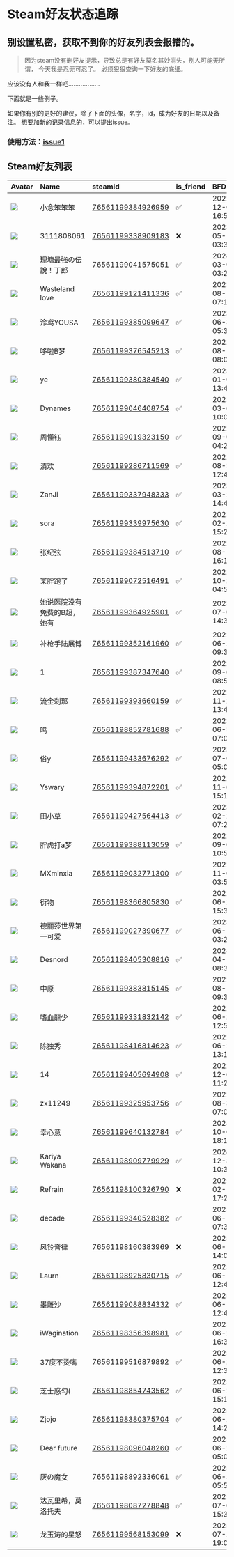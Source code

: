 # Steam好友状态追踪
## 别设置私密，获取不到你的好友列表会报错的。

> 因为steam没有删好友提示，导致总是有好友莫名其妙消失，别人可能无所谓，
> 今天我是忍无可忍了。 必须狠狠查询一下好友的底细。

应该没有人和我一样吧………………

下面就是一些例子。

如果你有别的更好的建议，除了下面的头像，名字，id，成为好友的日期以及备注。 想要加新的记录信息的，可以提出issue。

### 使用方法：[issue1](https://github.com/systemannounce/SteamFriends/issues/1)



## Steam好友列表

| Avatar                                                                            | Name           | steamid                                                                     | is_friend   | BFD                 | Remark   |
|:----------------------------------------------------------------------------------|:---------------|:----------------------------------------------------------------------------|:------------|:--------------------|:---------|
| ![](https://avatars.steamstatic.com/fef49e7fa7e1997310d705b2a6158ff8dc1cdfeb.jpg) | 小念笨笨笨          | [76561199384926959](https://steamcommunity.com/profiles/76561199384926959/) | ✅           | 2022-12-02 16:54:47 |          |
| ![](https://avatars.steamstatic.com/fef49e7fa7e1997310d705b2a6158ff8dc1cdfeb.jpg) | 3111808061     | [76561199338909183](https://steamcommunity.com/profiles/76561199338909183/) | ❌           | 2023-05-10 03:38:37 |          |
| ![](https://avatars.steamstatic.com/d22cc8eb2532dda613eb999bd7ad04d5d07eddaa.jpg) | 理塘最強の伝說！丁郎     | [76561199041575051](https://steamcommunity.com/profiles/76561199041575051/) | ✅           | 2024-03-06 03:23:45 |          |
| ![](https://avatars.steamstatic.com/ee32f56bd19977b480450c4a88d319b808dc539f.jpg) | Wasteland love | [76561199121411336](https://steamcommunity.com/profiles/76561199121411336/) | ✅           | 2023-08-14 07:17:13 |          |
| ![](https://avatars.steamstatic.com/14594b42c9c1e3041bcb66a6ab08d34ab43fdd43.jpg) | 泠鸢YOUSA        | [76561199385099647](https://steamcommunity.com/profiles/76561199385099647/) | ✅           | 2023-06-30 05:38:44 |          |
| ![](https://avatars.steamstatic.com/543bb32f9249e6738288c0d3ac6987ee25983c41.jpg) | 哆啦B梦           | [76561199376545213](https://steamcommunity.com/profiles/76561199376545213/) | ✅           | 2022-08-10 08:00:42 |          |
| ![](https://avatars.steamstatic.com/643bce2012626b85d40fe6539f23697121d827cb.jpg) | ye             | [76561199380384540](https://steamcommunity.com/profiles/76561199380384540/) | ✅           | 2023-01-05 13:44:45 |          |
| ![](https://avatars.steamstatic.com/a7522d1f60f4ffd89dcb521f646a504374d07362.jpg) | Dynames        | [76561199046408754](https://steamcommunity.com/profiles/76561199046408754/) | ✅           | 2023-03-06 10:05:42 |          |
| ![](https://avatars.steamstatic.com/8c59a5c839116b33dfaa5ba208f1119516442f8d.jpg) | 周懂钰            | [76561199019323150](https://steamcommunity.com/profiles/76561199019323150/) | ✅           | 2022-09-05 04:26:36 |          |
| ![](https://avatars.steamstatic.com/148ff422f2245ab66abfeabf3f7506861d6b703b.jpg) | 清欢             | [76561199286711569](https://steamcommunity.com/profiles/76561199286711569/) | ✅           | 2022-08-31 12:42:34 |          |
| ![](https://avatars.steamstatic.com/b3f4d277580606aee24c4f3a6176c513bd6ffcfc.jpg) | ZanJi          | [76561199337948333](https://steamcommunity.com/profiles/76561199337948333/) | ✅           | 2023-03-22 14:49:20 |          |
| ![](https://avatars.steamstatic.com/9aeab1551cff1a0fd18f46c4134c904930294d78.jpg) | sora           | [76561199339975630](https://steamcommunity.com/profiles/76561199339975630/) | ✅           | 2023-02-24 15:27:33 |          |
| ![](https://avatars.steamstatic.com/97e463a36f2693f6158631fb69c4074694019c20.jpg) | 张纪弦            | [76561199384513710](https://steamcommunity.com/profiles/76561199384513710/) | ✅           | 2022-08-18 16:13:56 |          |
| ![](https://avatars.steamstatic.com/3f5e9daea59216d7fe13df4e031d3537580e5e21.jpg) | 某胖跑了           | [76561199072516491](https://steamcommunity.com/profiles/76561199072516491/) | ✅           | 2022-10-22 04:56:32 |          |
| ![](https://avatars.steamstatic.com/3524a889dd3359592420cb95a06a82255092ce77.jpg) | 她说医院没有免费的B超，她有 | [76561199364925901](https://steamcommunity.com/profiles/76561199364925901/) | ✅           | 2023-07-04 14:39:42 |          |
| ![](https://avatars.steamstatic.com/5f7f773526abdeb812696bd1d10d637484d31557.jpg) | 补枪手陆展博         | [76561199352161960](https://steamcommunity.com/profiles/76561199352161960/) | ✅           | 2022-06-29 09:33:05 |          |
| ![](https://avatars.steamstatic.com/f35944eaea704236e3089f9e63b899c944f87655.jpg) | 1              | [76561199387347640](https://steamcommunity.com/profiles/76561199387347640/) | ✅           | 2022-09-01 08:59:19 |          |
| ![](https://avatars.steamstatic.com/ac800b89e38cc95c96856842cce66e3f9ebba2d4.jpg) | 流金刹那           | [76561199393660159](https://steamcommunity.com/profiles/76561199393660159/) | ✅           | 2022-11-22 13:40:02 |          |
| ![](https://avatars.steamstatic.com/b93f04b9194fba8980a2dc74947d47d0087ba113.jpg) | 鸣              | [76561198852781688](https://steamcommunity.com/profiles/76561198852781688/) | ✅           | 2023-06-30 07:02:06 |          |
| ![](https://avatars.steamstatic.com/cd0e5ac459bea02c05a303e422c47da8505f9fde.jpg) | 俗y             | [76561199433676292](https://steamcommunity.com/profiles/76561199433676292/) | ✅           | 2023-07-01 05:09:40 |          |
| ![](https://avatars.steamstatic.com/8b7322dc2c8cb61b2d20ec4b325e3c4647587261.jpg) | Yswary         | [76561199394872201](https://steamcommunity.com/profiles/76561199394872201/) | ✅           | 2022-11-04 15:15:37 |          |
| ![](https://avatars.steamstatic.com/498798649edb8c1cadee7e2ce24bb0bb84176763.jpg) | 田小草            | [76561199427564413](https://steamcommunity.com/profiles/76561199427564413/) | ✅           | 2023-02-25 07:27:20 |          |
| ![](https://avatars.steamstatic.com/08274a97f37aefc3d47a63b1ef9001b323dee9c3.jpg) | 胖虎打a梦          | [76561199388113059](https://steamcommunity.com/profiles/76561199388113059/) | ✅           | 2022-09-01 10:55:08 |          |
| ![](https://avatars.steamstatic.com/205d40ba481ef4a69ef0bad0706507d4abc07612.jpg) | MXminxia       | [76561199032771300](https://steamcommunity.com/profiles/76561199032771300/) | ✅           | 2022-11-09 03:59:12 |          |
| ![](https://avatars.steamstatic.com/9db51f3c06563d8d9073ea44daa21ee0374002b4.jpg) | 衍物             | [76561198366805830](https://steamcommunity.com/profiles/76561198366805830/) | ✅           | 2022-06-23 15:33:00 |          |
| ![](https://avatars.steamstatic.com/083e56da98479bd284520c2f522d3a661ae63982.jpg) | 德丽莎世界第一可爱      | [76561199027390677](https://steamcommunity.com/profiles/76561199027390677/) | ✅           | 2023-06-12 03:29:54 |          |
| ![](https://avatars.steamstatic.com/49b8fc0f64109308009c25636336670ba7d6066e.jpg) | Desnord        | [76561198405308816](https://steamcommunity.com/profiles/76561198405308816/) | ✅           | 2024-04-12 08:30:53 |          |
| ![](https://avatars.steamstatic.com/e231e57ae8af0922e79221ebb354a4eea86b420b.jpg) | 中原             | [76561199383815145](https://steamcommunity.com/profiles/76561199383815145/) | ✅           | 2022-08-10 09:38:02 |          |
| ![](https://avatars.steamstatic.com/5b5b1ee3743b9e8c1e6e9a9702177192f33f5679.jpg) | 嗜血龍少           | [76561199331832142](https://steamcommunity.com/profiles/76561199331832142/) | ✅           | 2022-06-26 12:50:49 |          |
| ![](https://avatars.steamstatic.com/0e96fd1da4c91017a7c1de980d6361b139e6831d.jpg) | 陈独秀            | [76561198416814623](https://steamcommunity.com/profiles/76561198416814623/) | ✅           | 2022-06-25 13:13:20 |          |
| ![](https://avatars.steamstatic.com/e0345d95a99a0280d31aaec05676eaad7a125d2c.jpg) | 14             | [76561199405694908](https://steamcommunity.com/profiles/76561199405694908/) | ✅           | 2022-12-06 11:27:04 |          |
| ![](https://avatars.steamstatic.com/fef49e7fa7e1997310d705b2a6158ff8dc1cdfeb.jpg) | zx11249        | [76561199325953756](https://steamcommunity.com/profiles/76561199325953756/) | ✅           | 2022-08-30 07:08:58 |          |
| ![](https://avatars.steamstatic.com/6ee41a2ac4b56ccc0aa960b48e3de6f3f4ed07e1.jpg) | 幸心意            | [76561199640132784](https://steamcommunity.com/profiles/76561199640132784/) | ✅           | 2024-10-04 18:19:43 |          |
| ![](https://avatars.steamstatic.com/377cec9075b2e14dd4c231dd15bad123b105daf4.jpg) | Kariya Wakana  | [76561198909779929](https://steamcommunity.com/profiles/76561198909779929/) | ✅           | 2024-12-30 10:34:38 |          |
| ![](https://avatars.steamstatic.com/f8abf5512105cd49de2b1c0774f8bb15a0969194.jpg) | Refrain        | [76561198100326790](https://steamcommunity.com/profiles/76561198100326790/) | ❌           | 2025-02-14 17:21:02 |          |
| ![](https://avatars.steamstatic.com/3f47c3634c822270cbccf23f4cb4fcf2272e23d1.jpg) | decade         | [76561199340528382](https://steamcommunity.com/profiles/76561199340528382/) | ✅           | 2025-06-12 07:33:22 |          |
| ![](https://avatars.steamstatic.com/9d4ecbd7a4a65cf306b9753c589fe1f552e25088.jpg) | 风铃音律           | [76561198160383969](https://steamcommunity.com/profiles/76561198160383969/) | ❌           | 2025-06-16 14:00:49 |          |
| ![](https://avatars.steamstatic.com/11f1e330af96cbc233d9b9d93fd16bf9f168fecd.jpg) | Laurn          | [76561198925830715](https://steamcommunity.com/profiles/76561198925830715/) | ✅           | 2025-06-17 12:41:04 |          |
| ![](https://avatars.steamstatic.com/f2787b60ed875dc5ceaee613093bf61bed06a564.jpg) | 墨雕沙            | [76561199088834332](https://steamcommunity.com/profiles/76561199088834332/) | ✅           | 2025-06-17 12:43:23 |          |
| ![](https://avatars.steamstatic.com/655b03ce7cbef51ec38ae63129a1cdb6d4033f42.jpg) | iWagination    | [76561198356398981](https://steamcommunity.com/profiles/76561198356398981/) | ✅           | 2025-06-21 16:30:29 |          |
| ![](https://avatars.steamstatic.com/3f47c3634c822270cbccf23f4cb4fcf2272e23d1.jpg) | 37度不烫嘴         | [76561199516879892](https://steamcommunity.com/profiles/76561199516879892/) | ✅           | 2025-06-21 12:39:27 |          |
| ![](https://avatars.steamstatic.com/34d47d4cf367abf93ee360d8e3d00226e734aebe.jpg) | 芝士惑勾(          | [76561198854743562](https://steamcommunity.com/profiles/76561198854743562/) | ✅           | 2025-06-28 15:11:37 |          |
| ![](https://avatars.steamstatic.com/b4872b5adad36b9caa25ef8c7f4336a64a7e3284.jpg) | Zjojo          | [76561198380375704](https://steamcommunity.com/profiles/76561198380375704/) | ✅           | 2025-06-28 14:20:38 |          |
| ![](https://avatars.steamstatic.com/2bc44f5948d278197166ebbc3ad78741b3e22fec.jpg) | Dear future    | [76561198096048260](https://steamcommunity.com/profiles/76561198096048260/) | ✅           | 2025-06-29 05:00:25 |          |
| ![](https://avatars.steamstatic.com/f94c1ec27dee694076e3fac0fbeef858c7b69e33.jpg) | 灰の魔女           | [76561198892336061](https://steamcommunity.com/profiles/76561198892336061/) | ✅           | 2025-06-30 05:53:40 |          |
| ![](https://avatars.steamstatic.com/91200ea2993833e5765690d49d9ac49f59661e58.jpg) | 达瓦里希，莫洛托夫      | [76561198087278848](https://steamcommunity.com/profiles/76561198087278848/) | ✅           | 2025-07-03 15:31:20 |          |
| ![](https://avatars.steamstatic.com/750ad3925c128c865f6c28ef32c21145172c0efb.jpg) | 龙玉涛的星怒         | [76561199568153099](https://steamcommunity.com/profiles/76561199568153099/) | ❌           | 2025-07-23 19:02:59 |          |